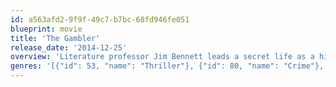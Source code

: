 ```yaml
---
id: a563afd2-9f9f-49c7-b7bc-68fd946fe051
blueprint: movie
title: 'The Gambler'
release_date: '2014-12-25'
overview: 'Literature professor Jim Bennett leads a secret life as a high-stakes gambler. Always a risk-taker, Bennett bets it all when he borrows from a gangster and offers his own life as collateral. Staying one step ahead, he pits his creditor against the operator of an illicit gambling ring while garnering the attention of Frank, a paternalistic loan shark. As his relationship with a student deepens, Bennett must risk everything for a second chance.'
genres: '[{"id": 53, "name": "Thriller"}, {"id": 80, "name": "Crime"}, {"id": 18, "name": "Drama"}]'
---
```

